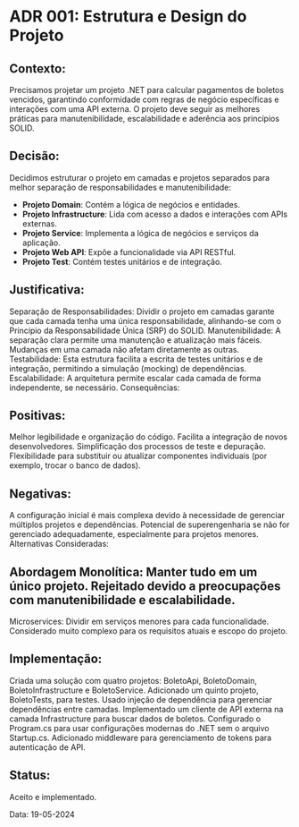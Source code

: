 # ADR 001: Estrutura e Design do Projeto

## Contexto:
Precisamos projetar um projeto .NET para calcular pagamentos de boletos vencidos, garantindo conformidade com regras de negócio específicas e interações com uma API externa. O projeto deve seguir as melhores práticas para manutenibilidade, escalabilidade e aderência aos princípios SOLID.

## Decisão:
Decidimos estruturar o projeto em camadas e projetos separados para melhor separação de responsabilidades e manutenibilidade:

- **Projeto Domain**: Contém a lógica de negócios e entidades.
- **Projeto Infrastructure**: Lida com acesso a dados e interações com APIs externas.
- **Projeto Service**: Implementa a lógica de negócios e serviços da aplicação.
- **Projeto Web API**: Expõe a funcionalidade via API RESTful.
- **Projeto Test**: Contém testes unitários e de integração.
  
## Justificativa:

Separação de Responsabilidades: Dividir o projeto em camadas garante que cada camada tenha uma única responsabilidade, alinhando-se com o Princípio da Responsabilidade Única (SRP) do SOLID.
Manutenibilidade: A separação clara permite uma manutenção e atualização mais fáceis. Mudanças em uma camada não afetam diretamente as outras.
Testabilidade: Esta estrutura facilita a escrita de testes unitários e de integração, permitindo a simulação (mocking) de dependências.
Escalabilidade: A arquitetura permite escalar cada camada de forma independente, se necessário.
Consequências:

## Positivas:

Melhor legibilidade e organização do código.
Facilita a integração de novos desenvolvedores.
Simplificação dos processos de teste e depuração.
Flexibilidade para substituir ou atualizar componentes individuais (por exemplo, trocar o banco de dados).

## Negativas:

A configuração inicial é mais complexa devido à necessidade de gerenciar múltiplos projetos e dependências.
Potencial de superengenharia se não for gerenciado adequadamente, especialmente para projetos menores.
Alternativas Consideradas:

## Abordagem Monolítica: Manter tudo em um único projeto. Rejeitado devido a preocupações com manutenibilidade e escalabilidade.
Microservices: Dividir em serviços menores para cada funcionalidade. Considerado muito complexo para os requisitos atuais e escopo do projeto.

## Implementação:

Criada uma solução com quatro projetos: BoletoApi, BoletoDomain, BoletoInfrastructure e BoletoService.
Adicionado um quinto projeto, BoletoTests, para testes.
Usado injeção de dependência para gerenciar dependências entre camadas.
Implementado um cliente de API externa na camada Infrastructure para buscar dados de boletos.
Configurado o Program.cs para usar configurações modernas do .NET sem o arquivo Startup.cs.
Adicionado middleware para gerenciamento de tokens para autenticação de API.

## Status:
Aceito e implementado.

Data:
19-05-2024
